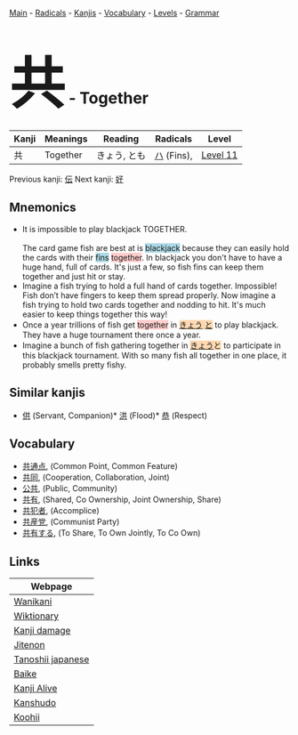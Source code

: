 <style> bigfont {font-size: 100px}</style>
[Main](../README.md) -
[Radicals](../radicals.md) -
[Kanjis](../kanjis.md) -
[Vocabulary](../vocabulary.md) -
[Levels](../levels.md) -
[Grammar](../grammar.md)
# <bigfont> 共</bigfont> - Together 

| Kanji | Meanings | Reading | Radicals | Level |
| --- | --- | --- | --- | --- |
| 共 | Together | きょう, とも | [ハ](../radicals/ハ.md) (Fins),  | [Level 11](../levels/wk_level11.md) |

Previous kanji: [伝](伝.md) Next kanji: [好](好.md) 

## Mnemonics
 * It is impossible to play blackjack TOGETHER.<br><br>The card game fish are best at is <span style="background-color:#ADD8E6"> blackjack</span> because they can easily hold the cards with their <span style="background-color:#ADD8E6"> fins</span> <span style="background-color:#ffcccb"> together</span>. In blackjack you don't have to have a huge hand, full of cards. It's just a few, so fish fins can keep them together and just hit or stay.
* Imagine a fish trying to hold a full hand of cards together. Impossible! Fish don’t have fingers to keep them spread properly. Now imagine a fish trying to hold two cards together and nodding to hit. It's much easier to keep things together this way!
* Once a year trillions of fish get <span style="background-color:#ffcccb"> together</span> in <span style="background-color:#ffcccb"> <span style="background-color:#fed8b1"> [きょう](https://jisho.org/search/きょう)</span></span><span style="background-color:#fed8b1"> [と](https://jisho.org/search/と)</span> to play blackjack. They have a huge tournament there once a year.
* Imagine a bunch of fish gathering together in <span style="background-color:#fed8b1"> [きょう](https://jisho.org/search/きょう)と</span> to participate in this blackjack tournament. With so many fish all together in one place, it probably smells pretty fishy.


## Similar kanjis
 * [供](供.md) (Servant, Companion)* [洪](洪.md) (Flood)* [恭](恭.md) (Respect)


## Vocabulary
 * [共通点](../vocabulary/共.md), (Common Point, Common Feature)
* [共同](../vocabulary/共.md), (Cooperation, Collaboration, Joint)
* [公共](../vocabulary/共.md), (Public, Community)
* [共有](../vocabulary/共.md), (Shared, Co Ownership, Joint Ownership, Share)
* [共犯者](../vocabulary/共.md), (Accomplice)
* [共産党](../vocabulary/共.md), (Communist Party)
* [共有する](../vocabulary/共.md), (To Share, To Own Jointly, To Co Own)



## Links 

| Webpage |
| --- |
| [Wanikani          ](https://www.wanikani.com/kanji/共) |
| [Wiktionary        ](https://en.wiktionary.org/wiki/共) |
| [Kanji damage      ](http://www.kanjidamage.com/kanji/search?utf8=✓&q=共) |
| [Jitenon           ](https://jitenon.com/kanji/共) |
| [Tanoshii japanese ](https://www.tanoshiijapanese.com/dictionary/kanji.cfm?k=共) |
| [Baike             ](https://baike.baidu.com/item/共) |
| [Kanji Alive       ](https://app.kanjialive.com/共) |
| [Kanshudo          ](https://www.kanshudo.com/searchmn?q=共) |
| [Koohii            ](https://kanji.koohii.com/study/kanji/共) |
